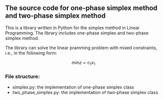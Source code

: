 ## The source code for one-phase simplex method and two-phase simplex method

This is a library written in Python for the simplex method in Linear Programming. The library includes one-phase simplex and two-phase simplex method.

The library can solve the linear pramming problem with mixed constraints, i.e., in the following form:

$$
min z = c_1x_1
$$

### File structure:
- simplex.py: the implementation of one-phase simplex class
- two_phase_simplex.py: the implementation of two-phase simplex class
